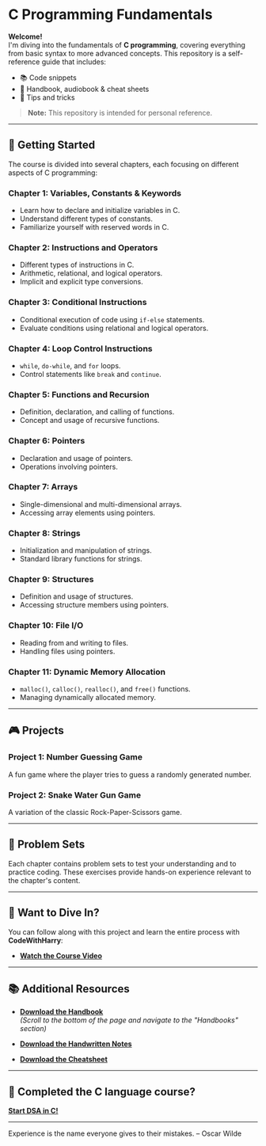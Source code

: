 # C Programming Fundamentals

**Welcome!**  
I'm diving into the fundamentals of **C programming**, covering everything from basic syntax to more advanced concepts. This repository is a self-reference guide that includes:

- 📚 Code snippets
- 📄 Handbook, audiobook & cheat sheets
- 📝 Tips and tricks

> **Note:** This repository is intended for personal reference.

---

## 📖 **Getting Started**

The course is divided into several chapters, each focusing on different aspects of C programming:

### **Chapter 1: Variables, Constants & Keywords**
- Learn how to declare and initialize variables in C.
- Understand different types of constants.
- Familiarize yourself with reserved words in C.

### **Chapter 2: Instructions and Operators**
- Different types of instructions in C.
- Arithmetic, relational, and logical operators.
- Implicit and explicit type conversions.

### **Chapter 3: Conditional Instructions**
- Conditional execution of code using `if-else` statements.
- Evaluate conditions using relational and logical operators.

### **Chapter 4: Loop Control Instructions**
- `while`, `do-while`, and `for` loops.
- Control statements like `break` and `continue`.

### **Chapter 5: Functions and Recursion**
- Definition, declaration, and calling of functions.
- Concept and usage of recursive functions.

### **Chapter 6: Pointers**
- Declaration and usage of pointers.
- Operations involving pointers.

### **Chapter 7: Arrays**
- Single-dimensional and multi-dimensional arrays.
- Accessing array elements using pointers.

### **Chapter 8: Strings**
- Initialization and manipulation of strings.
- Standard library functions for strings.

### **Chapter 9: Structures**
- Definition and usage of structures.
- Accessing structure members using pointers.

### **Chapter 10: File I/O**
- Reading from and writing to files.
- Handling files using pointers.

### **Chapter 11: Dynamic Memory Allocation**
- `malloc()`, `calloc()`, `realloc()`, and `free()` functions.
- Managing dynamically allocated memory.

---

## 🎮 **Projects**

### **Project 1: Number Guessing Game**
A fun game where the player tries to guess a randomly generated number.

### **Project 2: Snake Water Gun Game**
A variation of the classic Rock-Paper-Scissors game.

---

## 📝 **Problem Sets**

Each chapter contains problem sets to test your understanding and to practice coding. These exercises provide hands-on experience relevant to the chapter's content.

---

## 🚀 **Want to Dive In?**

You can follow along with this project and learn the entire process with **CodeWithHarry**:

- **[Watch the Course Video](https://youtu.be/aZb0iu4uGwA)**

---

## 📚 **Additional Resources**

- **[Download the Handbook](https://www.codewithharry.com/notes)**  
  _(Scroll to the bottom of the page and navigate to the "Handbooks" section)_

- **[Download the Handwritten Notes](https://www.codewithharry.com/notes)**

- **[Download the Cheatsheet](https://www.codewithharry.com/blogpost/c-cheatsheet/)**

---

## 🤔 Completed the C language course? 
**[Start DSA in C!](https://www.youtube.com/playlist?list=PLu0W_9lII9ahIappRPN0MCAgtOu3lQjQi)**

---

Experience is the name everyone gives to their mistakes. – Oscar Wilde
